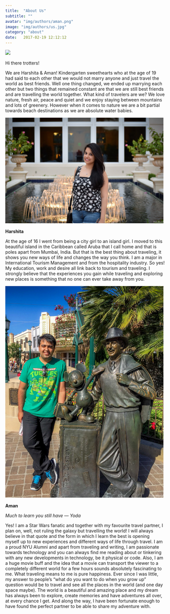 ```yaml
---
title:  "About Us"
subtitle: ""
avatar: "img/authors/aman.png"
image: "img/authors/us.jpg"
category: "about"
date:   2017-02-19 12:12:12
---
```


<img src="img/authors/us.jpg" style="width: 500px;"/>

Hi there trotters!

We are Harshita & Aman! Kindergarten sweethearts who at the age of 19 had said to each other that we would not marry anyone and just travel the world as best friends. Well one thing changed, we ended up marrying each other but two things that remained constant are that we are still best friends and are travelling the world together.
What kind of travelers are we?
We love nature, fresh air, peace and quiet and we enjoy staying between mountains and lots of greenery. However when it comes to nature we are a bit partial towards beach destinations as we are absolute water babies. 


<img src="img/authors/harshita.jpg" style="width: 500px;"/>

**Harshita**

At the age of 16 I went from being a city girl to an island girl. I moved to this beautiful island in the Caribbean called Aruba that I call home and that is poles apart from Mumbai, India. But that is the best thing about traveling, it shows you new ways of life and changes the way you think. I am a major in International Tourism Management and from the hospitality industry. So yes! My education, work and desire all link back to tourism and traveling. I strongly believe that the experiences you gain while traveling and exploring new places is something that no one can ever take away from you.


<img src="img/authors/aman.jpg" style="width: 500px;"/>

**Aman**

<i>Much to learn you still have — Yoda</i>

Yes! I am a Star Wars fanatic and together with my favourite travel partner, I plan on, well, not ruling the galaxy but travelling the world! I will always believe in that quote and the form in which I learn the best is opening myself up to new experiences and different ways of life through travel. 
I am a proud NYU Alumni and apart from traveling and writing, I am passionate towards technology and you can always find me reading about or tinkering with any new developments in technology, be it physical or code. Also, I am a huge movie buff and the idea that a movie can transport the viewer to a completely different world for a few hours sounds absolutely fascinating to me.
What traveling means to me is pure happiness. Ever since I was little, my answer to people’s “what do you want to do when you grow up” question would be to travel and see all the places in the world (and one day space maybe). The world is a beautiful and amazing place and my dream has always been to explore, create memories and have adventures all over, at every chance I get. And along the way, I have been fortunate enough to have found the perfect partner to be able to share my adventure with.

